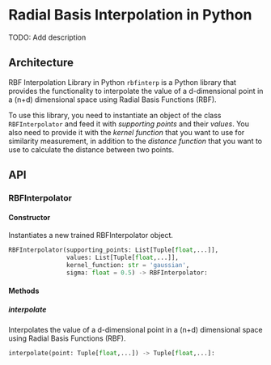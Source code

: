 # Radial Basis Interpolation in Python

TODO: Add description

## Architecture
RBF Interpolation Library in Python `rbfinterp` is a Python library that provides the functionality to interpolate the value of a d-dimensional point in a (n+d) dimensional space using Radial Basis Functions (RBF). 

To use this library, you need to instantiate an object of the class `RBFInterpolator` and feed it with _supporting points_ and their _values_. You also need to provide it with the _kernel function_ that you want to use for similarity measurement, in addition to the _distance function_ that you want to use to calculate the distance between two points.

## API 
### RBFInterpolator
#### Constructor
Instantiates a new trained RBFInterpolator object.
```python
RBFInterpolator(supporting_points: List[Tuple[float,...]], 
                values: List[Tuple[float,...]], 
                kernel_function: str = 'gaussian', 
                sigma: float = 0.5) -> RBFInterpolator:
```

#### Methods
##### interpolate
Interpolates the value of a d-dimensional point in a (n+d) dimensional space using Radial Basis Functions (RBF).
```python   
interpolate(point: Tuple[float,...]) -> Tuple[float,...]:
```